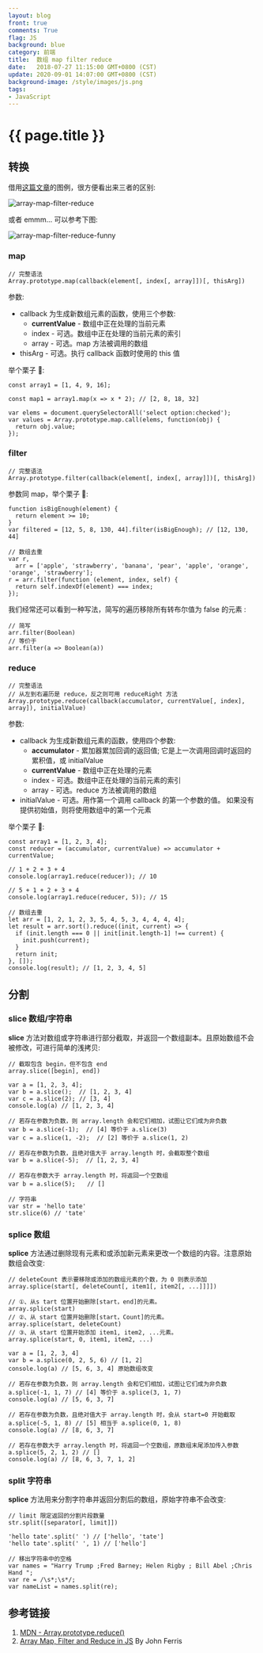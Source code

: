 ```yaml
---
layout: blog
front: true
comments: True
flag: JS
background: blue
category: 前端
title:  数组 map filter reduce
date:   2018-07-27 11:15:00 GMT+0800 (CST)
update: 2020-09-01 14:07:00 GMT+0800 (CST)
background-image: /style/images/js.png
tags:
- JavaScript
---
```

# {{ page.title }}

## 转换

借用[这篇文章](https://atendesigngroup.com/blog/array-map-filter-and-reduce-js)的图例，很方便看出来三者的区别:

![array-map-filter-reduce]( {{site.url}}/style/images/smms/array-map-filter-reduce.webp )

或者 emmm... 可以参考下图:

![array-map-filter-reduce-funny]( {{site.url}}/style/images/smms/array-map-filter-reduce-funny.webp )

### map

```JS
// 完整语法
Array.prototype.map(callback(element[, index[, array]])[, thisArg])
```

参数:

* callback 为生成新数组元素的函数，使用三个参数:
  * **currentValue** - 数组中正在处理的当前元素
  * index - 可选。数组中正在处理的当前元素的索引
  * array - 可选。map 方法被调用的数组
* thisArg - 可选。执行 callback 函数时使用的 this 值

举个栗子 🌰:

```JS
const array1 = [1, 4, 9, 16];

const map1 = array1.map(x => x * 2); // [2, 8, 18, 32]
```

```JS
var elems = document.querySelectorAll('select option:checked');
var values = Array.prototype.map.call(elems, function(obj) {
  return obj.value;
});
```

### filter

```JS
// 完整语法
Array.prototype.filter(callback(element[, index[, array]])[, thisArg])
```

参数同 map，举个栗子 🌰:

```JS
function isBigEnough(element) {
  return element >= 10;
}
var filtered = [12, 5, 8, 130, 44].filter(isBigEnough); // [12, 130, 44]
```

```JS
// 数组去重
var r,
  arr = ['apple', 'strawberry', 'banana', 'pear', 'apple', 'orange', 'orange', 'strawberry'];
r = arr.filter(function (element, index, self) {
  return self.indexOf(element) === index;
});
```

我们经常还可以看到一种写法，简写的遍历移除所有转布尔值为 false 的元素 :

```JS
// 简写
arr.filter(Boolean)
// 等价于
arr.filter(a => Boolean(a))
```

### reduce

```JS
// 完整语法
// 从左到右遍历是 reduce，反之则可用 reduceRight 方法
Array.prototype.reduce(callback(accumulator, currentValue[, index], array]), initialValue)
```

参数:

* callback 为生成新数组元素的函数，使用四个参数:
  * **accumulator** - 累加器累加回调的返回值; 它是上一次调用回调时返回的累积值，或 initialValue
  * **currentValue** - 数组中正在处理的元素
  * index - 可选。数组中正在处理的当前元素的索引
  * array - 可选。reduce 方法被调用的数组
* initialValue - 可选。用作第一个调用 callback 的第一个参数的值。 如果没有提供初始值，则将使用数组中的第一个元素

举个栗子 🌰:

```JS
const array1 = [1, 2, 3, 4];
const reducer = (accumulator, currentValue) => accumulator + currentValue;

// 1 + 2 + 3 + 4
console.log(array1.reduce(reducer)); // 10

// 5 + 1 + 2 + 3 + 4
console.log(array1.reduce(reducer, 5)); // 15
```

```JS
// 数组去重
let arr = [1, 2, 1, 2, 3, 5, 4, 5, 3, 4, 4, 4, 4];
let result = arr.sort().reduce((init, current) => {
  if (init.length === 0 || init[init.length-1] !== current) {
    init.push(current);
  }
  return init;
}, []);
console.log(result); // [1, 2, 3, 4, 5]
```

## 分割

### slice 数组/字符串

**slice** 方法对数组或字符串进行部分截取，并返回一个数组副本。且原始数组不会被修改，可进行简单的浅拷贝:

```JS
// 截取包含 begin，但不包含 end
array.slice([begin], end])
```

```JS
var a = [1, 2, 3, 4];
var b = a.slice();  // [1, 2, 3, 4]
var c = a.slice(2); // [3, 4]
console.log(a) // [1, 2, 3, 4]

// 若存在参数为负数，则 array.length 会和它们相加，试图让它们成为非负数
var b = a.slice(-1);  // [4] 等价于 a.slice(3)
var c = a.slice(1, -2);  // [2] 等价于 a.slice(1, 2)

// 若存在参数为负数，且绝对值大于 array.length 时，会截取整个数组
var b = a.slice(-5);  // [1, 2, 3, 4]

// 若存在参数大于 array.length 时，将返回一个空数组
var b = a.slice(5);　　// []
```

```JS
// 字符串
var str = 'hello tate'
str.slice(6) // 'tate'
```

### splice 数组

**splice** 方法通过删除现有元素和或添加新元素来更改一个数组的内容。注意原始数组会改变:

```JS
// deleteCount 表示要移除或添加的数组元素的个数，为 0 则表示添加
array.splice(start[, deleteCount[, item1[, item2[, ...]]]])

// ①、从s tart 位置开始删除[start，end]的元素。
array.splice(start)
// ②、从 start 位置开始删除[start，Count]的元素。
array.splice(start, deleteCount)
// ③、从 start 位置开始添加 item1, item2, ...元素。
array.splice(start, 0, item1, item2, ...)
```

```JS
var a = [1, 2, 3, 4]
var b = a.splice(0, 2, 5, 6) // [1, 2]
console.log(a) // [5, 6, 3, 4] 原始数组改变

// 若存在参数为负数，则 array.length 会和它们相加，试图让它们成为非负数
a.splice(-1, 1, 7) // [4] 等价于 a.splice(3, 1, 7)
console.log(a) // [5, 6, 3, 7]

// 若存在参数为负数，且绝对值大于 array.length 时，会从 start=0 开始截取
a.splice(-5, 1, 8) // [5] 相当于 a.splice(0, 1, 8)
console.log(a) // [8, 6, 3, 7]

// 若存在参数大于 array.length 时，将返回一个空数组，原数组末尾添加传入参数
a.splice(5, 2, 1, 2) // []
console.log(a) // [8, 6, 3, 7, 1, 2]
```

### split 字符串

**splice** 方法用来分割字符串并返回分割后的数组，原始字符串不会改变:

```JS
// limit 限定返回的分割片段数量
str.split([separator[, limit]])
```

```JS
'hello tate'.split(' ') // ['hello', 'tate']
'hello tate'.split(' ', 1) // ['hello']

// 移出字符串中的空格
var names = "Harry Trump ;Fred Barney; Helen Rigby ; Bill Abel ;Chris Hand ";
var re = /\s*;\s*/;
var nameList = names.split(re);
```

## 参考链接

1. [MDN - Array.prototype.reduce()](https://developer.mozilla.org/zh-CN/docs/Web/JavaScript/Reference/Global_Objects/Array/Reduce)
2. [Array Map, Filter and Reduce in JS](https://atendesigngroup.com/blog/array-map-filter-and-reduce-js) By John Ferris
